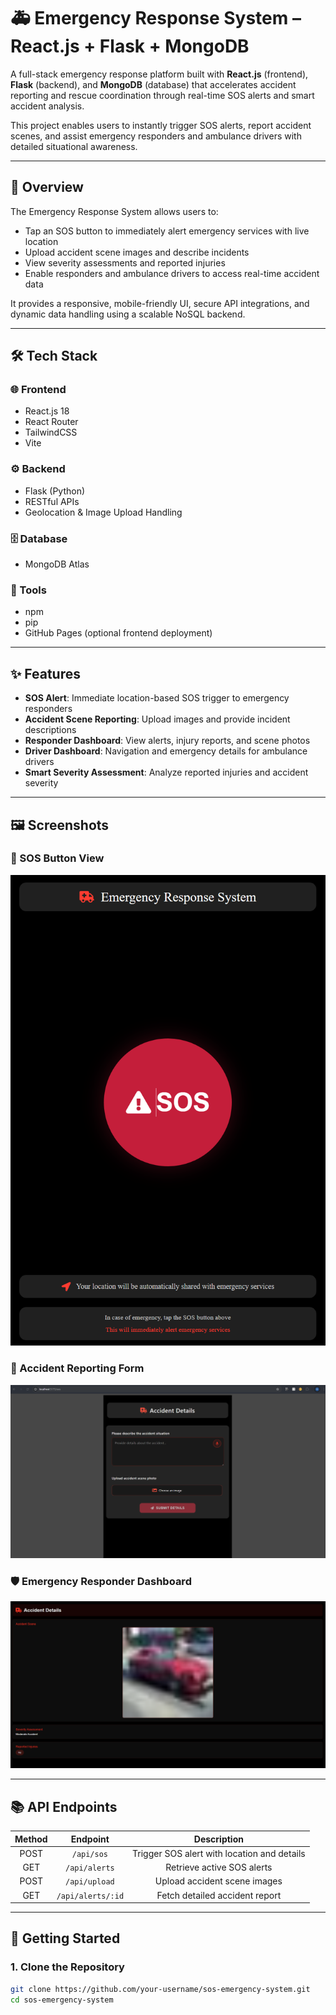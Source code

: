 # 🚑 Emergency Response System – React.js + Flask + MongoDB

A full-stack emergency response platform built with **React.js** (frontend), **Flask** (backend), and **MongoDB** (database) that accelerates accident reporting and rescue coordination through real-time SOS alerts and smart accident analysis.

This project enables users to instantly trigger SOS alerts, report accident scenes, and assist emergency responders and ambulance drivers with detailed situational awareness.

---

## 📌 Overview

The Emergency Response System allows users to:
- Tap an SOS button to immediately alert emergency services with live location
- Upload accident scene images and describe incidents
- View severity assessments and reported injuries
- Enable responders and ambulance drivers to access real-time accident data

It provides a responsive, mobile-friendly UI, secure API integrations, and dynamic data handling using a scalable NoSQL backend.

---

## 🛠️ Tech Stack

### 🌐 Frontend
- React.js 18
- React Router
- TailwindCSS
- Vite

### ⚙️ Backend
- Flask (Python)
- RESTful APIs
- Geolocation & Image Upload Handling

### 🗄️ Database
- MongoDB Atlas

### 🔧 Tools
- npm
- pip
- GitHub Pages (optional frontend deployment)

---

## ✨ Features

- **SOS Alert**: Immediate location-based SOS trigger to emergency responders
- **Accident Scene Reporting**: Upload images and provide incident descriptions
- **Responder Dashboard**: View alerts, injury reports, and scene photos
- **Driver Dashboard**: Navigation and emergency details for ambulance drivers
- **Smart Severity Assessment**: Analyze reported injuries and accident severity

---

## 🖼️ Screenshots

### 🚨 SOS Button View
![SOS Button View](images/sos-button.png)

### 📝 Accident Reporting Form
![Accident Report Form](images/accident-report.png)

### 🛡️ Emergency Responder Dashboard
![Responder Dashboard](images/responder-dashboard.png)

---

## 📚 API Endpoints

| Method | Endpoint | Description |
|:------:|:--------:|:-----------:|
| POST | `/api/sos` | Trigger SOS alert with location and details |
| GET | `/api/alerts` | Retrieve active SOS alerts |
| POST | `/api/upload` | Upload accident scene images |
| GET | `/api/alerts/:id` | Fetch detailed accident report |

---

## 🚀 Getting Started

### 1. Clone the Repository
```bash
git clone https://github.com/your-username/sos-emergency-system.git
cd sos-emergency-system
